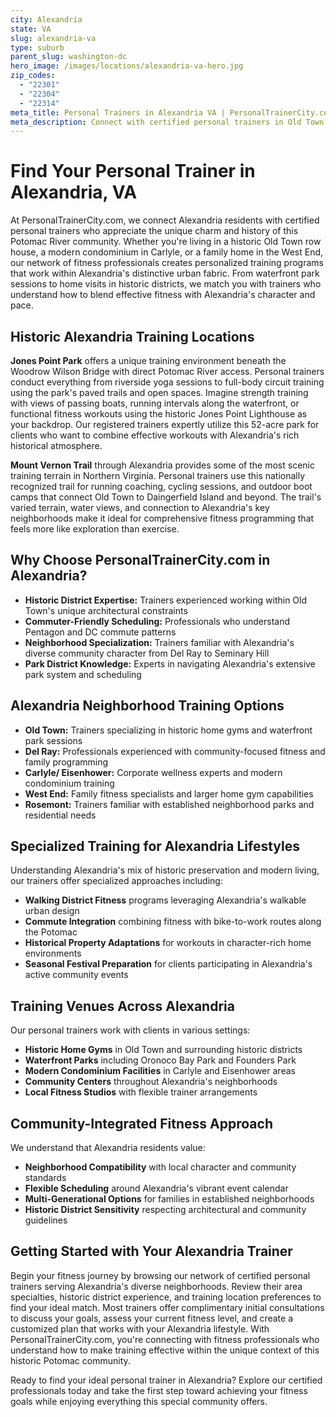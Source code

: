 ```yaml
---
city: Alexandria
state: VA
slug: alexandria-va
type: suburb
parent_slug: washington-dc
hero_image: /images/locations/alexandria-va-hero.jpg
zip_codes:
  - "22301"
  - "22304"
  - "22314"
meta_title: Personal Trainers in Alexandria VA | PersonalTrainerCity.com
meta_description: Connect with certified personal trainers in Old Town Alexandria and surrounding neighborhoods. Find fitness coaches for historic district homes, waterfront workouts, and local gyms.
---
```


# Find Your Personal Trainer in Alexandria, VA

At PersonalTrainerCity.com, we connect Alexandria residents with certified personal trainers who appreciate the unique charm and history of this Potomac River community. Whether you're living in a historic Old Town row house, a modern condominium in Carlyle, or a family home in the West End, our network of fitness professionals creates personalized training programs that work within Alexandria's distinctive urban fabric. From waterfront park sessions to home visits in historic districts, we match you with trainers who understand how to blend effective fitness with Alexandria's character and pace.

## Historic Alexandria Training Locations

**Jones Point Park** offers a unique training environment beneath the Woodrow Wilson Bridge with direct Potomac River access. Personal trainers conduct everything from riverside yoga sessions to full-body circuit training using the park's paved trails and open spaces. Imagine strength training with views of passing boats, running intervals along the waterfront, or functional fitness workouts using the historic Jones Point Lighthouse as your backdrop. Our registered trainers expertly utilize this 52-acre park for clients who want to combine effective workouts with Alexandria's rich historical atmosphere.

**Mount Vernon Trail** through Alexandria provides some of the most scenic training terrain in Northern Virginia. Personal trainers use this nationally recognized trail for running coaching, cycling sessions, and outdoor boot camps that connect Old Town to Daingerfield Island and beyond. The trail's varied terrain, water views, and connection to Alexandria's key neighborhoods make it ideal for comprehensive fitness programming that feels more like exploration than exercise.

## Why Choose PersonalTrainerCity.com in Alexandria?

*   **Historic District Expertise:** Trainers experienced working within Old Town's unique architectural constraints
*   **Commuter-Friendly Scheduling:** Professionals who understand Pentagon and DC commute patterns
*   **Neighborhood Specialization:** Trainers familiar with Alexandria's diverse community character from Del Ray to Seminary Hill
*   **Park District Knowledge:** Experts in navigating Alexandria's extensive park system and scheduling

## Alexandria Neighborhood Training Options

- **Old Town:** Trainers specializing in historic home gyms and waterfront park sessions
- **Del Ray:** Professionals experienced with community-focused fitness and family programming
- **Carlyle/ Eisenhower:** Corporate wellness experts and modern condominium training
- **West End:** Family fitness specialists and larger home gym capabilities
- **Rosemont:** Trainers familiar with established neighborhood parks and residential needs

## Specialized Training for Alexandria Lifestyles

Understanding Alexandria's mix of historic preservation and modern living, our trainers offer specialized approaches including:

*   **Walking District Fitness** programs leveraging Alexandria's walkable urban design
*   **Commute Integration** combining fitness with bike-to-work routes along the Potomac
*   **Historical Property Adaptations** for workouts in character-rich home environments
*   **Seasonal Festival Preparation** for clients participating in Alexandria's active community events

## Training Venues Across Alexandria

Our personal trainers work with clients in various settings:
- **Historic Home Gyms** in Old Town and surrounding historic districts
- **Waterfront Parks** including Oronoco Bay Park and Founders Park
- **Modern Condominium Facilities** in Carlyle and Eisenhower areas
- **Community Centers** throughout Alexandria's neighborhoods
- **Local Fitness Studios** with flexible trainer arrangements

## Community-Integrated Fitness Approach

We understand that Alexandria residents value:
- **Neighborhood Compatibility** with local character and community standards
- **Flexible Scheduling** around Alexandria's vibrant event calendar
- **Multi-Generational Options** for families in established neighborhoods
- **Historic District Sensitivity** respecting architectural and community guidelines

## Getting Started with Your Alexandria Trainer

Begin your fitness journey by browsing our network of certified personal trainers serving Alexandria's diverse neighborhoods. Review their area specialties, historic district experience, and training location preferences to find your ideal match. Most trainers offer complimentary initial consultations to discuss your goals, assess your current fitness level, and create a customized plan that works with your Alexandria lifestyle. With PersonalTrainerCity.com, you're connecting with fitness professionals who understand how to make training effective within the unique context of this historic Potomac community.

Ready to find your ideal personal trainer in Alexandria? Explore our certified professionals today and take the first step toward achieving your fitness goals while enjoying everything this special community offers.